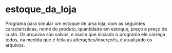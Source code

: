 # estoque_da_loja
Programa para simular um estoque de uma loja, com as seguintes caracteristicas, nome do produto, quantidade em estoque, preço e preço de custo.
Os arquivos são salvos, e assim que iniciado o programa ele carrega todos, na medida que é feita as alterações/inserçoẽs, é atualizado os arquivos.
